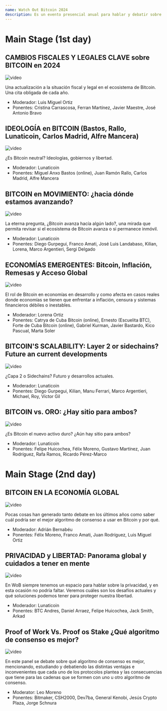 ```yaml
---
name: Watch Out Bitcoin 2024
description: Es un evento presencial anual para hablar y debatir sobre Bitcoin, que celebrará en 2024 su tercera edición
---
```


# Main Stage (1st day)

## CAMBIOS FISCALES Y LEGALES CLAVE sobre BITCOIN en 2024

![video](https://youtu.be/XQqlzKfHNaI)

Una actualización a la situación fiscal y legal en el ecosistema de Bitcoin. Una cita obligada de cada año.

- Moderador: Luis Miguel Ortiz
- Ponentes: Cristina Carrascosa, Ferran Martínez, Javier Maestre, José Antonio Bravo

## IDEOLOGÍA en BITCOIN (Bastos, Rallo, Lunaticoin, Carlos Madrid, Alfre Mancera)

![video](https://youtu.be/URFsebaoKk8)

¿Es Bitcoin neutral? Ideologías, gobiernos y libertad.

- Moderador: Lunaticoin
- Ponentes: Miguel Anxo Bastos (online), Juan Ramón Rallo, Carlos Madrid, Alfre Mancera

## BITCOIN en MOVIMIENTO: ¿hacia dónde estamos avanzando?

![video](https://youtu.be/Ol_ZsabTHbo)

La eterna pregunta, ¿Bitcoin avanza hacía algún lado?, una mirada que permita revisar si el ecosistema de Bitcoin avanza o si permanece inmóvil.

- Moderador: Lunaticoin
- Ponentes: Diego Gurpegui, Franco Amati, José Luis Landabaso, Kilian, Lorena, Marco Argentieri, Sergi Delgado

## ECONOMÍAS EMERGENTES: Bitcoin, Inflación, Remesas y Acceso Global

![video](https://youtu.be/Nju_czxuIyo)

El rol de Bitcoin en economías en desarrollo y como afecta en casos reales donde economías se tienen que enfrentar a inflación, censura y sistemas financieros débiles o inestables.

- Moderador: Lorena Ortiz
- Ponentes: Catrya de Cuba Bitcoin (online), Ernesto (Escuelita BTC), Forte de Cuba Bitcoin (online), Gabriel Kurman, Javier Bastardo, Kico Pascual, Marta Soler

## BITCOIN'S SCALABILITY: Layer 2 or sidechains? Future an current developments

![video](https://youtu.be/ZCWHAjHwBoM)

¿Capa 2 o Sidechains? Futuro y desarrollos actuales.

- Moderador: Lunaticoin
- Ponentes: Diego Gurpegui, Kilian, Manu Ferrari, Marco Argentieri, Michael, Roy, Víctor Gil

## BITCOIN vs. ORO: ¿Hay sitio para ambos?

![video](https://youtu.be/idpmyA9SNHo)

¿Es Bitcoin el nuevo activo duro? ¿Aún hay sitio para ambos?

- Moderador: Lunaticoin
- Ponentes: Felipe Huicochea, Félix Moreno, Gustavo Martínez, Juan Rodríguez, Rafa Ramos, Ricardo Pérez-Marco

# Main Stage (2nd day)

## BITCOIN EN LA ECONOMÍA GLOBAL

![video](https://youtu.be/sncRvf2BjiE)

Pocas cosas han generado tanto debate en los últimos años como saber cuál podría ser el mejor algoritmo de consenso a usar en Bitcoin y por qué.

- Moderador: Adrián Bernabéu
- Ponentes: Félix Moreno, Franco Amati, Juan Rodríguez, Luis Miguel Ortiz

## PRIVACIDAD y LIBERTAD: Panorama global y cuidados a tener en mente

![video](https://youtu.be/YcwDaQW1OLo)

En WoB siempre tenemos un espacio para hablar sobre la privacidad, y en esta ocasión no podría faltar. Veremos cuáles son los desafíos actuales y qué soluciones podemos tener para proteger nuestra libertad.

- Moderador: Lunaticoin
- Ponentes: BTC Andres, Daniel Arraez, Felipe Huicochea, Jack Smith, Arkad

## Proof of Work Vs. Proof os Stake ¿Qué algoritmo de consenso es mejor?

![video](https://youtu.be/MRAzzSWhP64)

En este panel se debate sobre qué algoritmo de consenso es mejor, mencionando, estudiando y debatiendo las distintas ventajas e inconvenientes que cada uno de los protocolos plantea y las consecuencias que tiene para las cadenas que se formen con uno u otro algoritmo de consenso.

- Moderator: Leo Moreno
- Ponentes: Bitmaker, CSH2000, Dev7ba, General Kenobi, Jesús Crypto Plaza, Jorge Schnura
